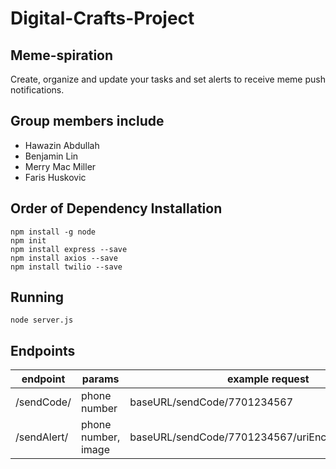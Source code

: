 # Digital-Crafts-Project
## Meme-spiration

Create, organize and update your tasks and set alerts to
receive meme push notifications.

## Group members include

  - Hawazin Abdullah
  - Benjamin Lin
  - Merry Mac Miller
  - Faris Huskovic


## Order of Dependency Installation

    npm install -g node
    npm init
    npm install express --save
    npm install axios --save
    npm install twilio --save

## Running

    node server.js

## Endpoints

| endpoint    |  params      |example request                 |
| ----------- |--------------|--------------------------------|
| /sendCode/  | phone number |baseURL/sendCode/7701234567     |
| /sendAlert/ | phone number, image | baseURL/sendCode/7701234567/uriEncodedimgPath.jpg|

